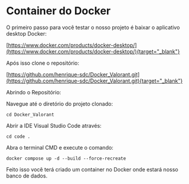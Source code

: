 # Container do Docker

O primeiro passo para você testar o nosso projeto é baixar o aplicativo desktop Docker:

[https://www.docker.com/products/docker-desktop/](https://www.docker.com/products/docker-desktop/){target="_blank"}

Após isso clone o repositório:

[https://github.com/henrique-sdc/Docker_Valorant.git](https://github.com/henrique-sdc/Docker_Valorant.git){target="_blank"}

Abrindo o Repositório:

Navegue até o diretório do projeto clonado:

    cd Docker_Valorant

Abrir a IDE Visual Studio Code através:

    cd code .

Abra o terminal CMD e execute o comando:

    docker compose up -d --build --force-recreate

Feito isso você terá criado um container no Docker onde estará nosso banco de dados.



